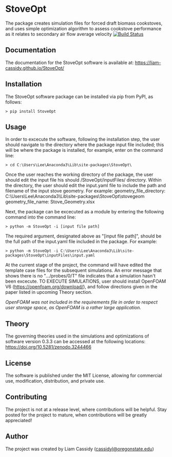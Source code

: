 # StoveOpt
The package creates simulation files for forced draft biomass cookstoves, and uses simple optimization algorithm to assess cookstove performance as it relates to secondary air flow average velocity
[![Build Status](https://travis-ci.org/Liam-Cassidy/StoveOpt.png)](https://travis-ci.org/Liam-Cassidy/StoveOpt)

## Documentation
The documentation for the StoveOpt software is available at: <https://liam-cassidy.github.io/StoveOpt/>

## Installation
The StoveOpt software package can be installed via pip from PyPI, as follows:
```
> pip install StoveOpt
```

## Usage 
In order to excecute the software, following the installation step, the user should navigate to the directory where the package input file included; this will be where the package is installed, for example, enter on the command line:
```
> cd C:\Users\Lee\Anaconda3\Lib\site-packages\StoveOpt\
```

Once the user reaches the working directory of the package, the user should edit the input file his should /StoveOpt/inputFiles/ directory. Within the directory, the user should edit the input.yaml file to include the path and filename of the input stove geometry.
For example: 
geometry_file_directory: C:\Users\Lee\Anaconda3\Lib\site-packages\StoveOpt\stovegeom
geometry_file_name: Stove_Geometry.xlsx


Next, the package can be excecuted as a module by entering the following command into the command line:
```
> python -m StoveOpt -i [input file path]
```

The required argument, designated above as "[input file path]", should be the full path of the input.yaml file included in the package. For example:
```
> python -m StoveOpt -i C:\Users\Lee\Anaconda3\Lib\site-packages\StoveOpt\inputFiles\input.yaml
```

At the current stage of the project, the command will have edited the template case files for the subsequent simulations. An error message that shows there is no ".../probes/0/T" file indicates that a simulation hasn't been excecute.
TO EXECUTE SIMULATIONS, user should install OpenFOAM V6 (https://openfoam.org/download/), and follow directions given in the paper listed in upcoming Theory section.

*OpenFOAM was not included in the requirements file in order to respect user storage space, as OpenFOAM is a rather large application.*


## Theory
The governing theories used in the simulations and optimizations of software version 0.3.3 can be accessed at the following locations: <https://doi.org/10.5281/zenodo.3244466>

## License
The software is published under the MIT License, allowing for commercial use, modification, distribution, and private use.

## Contributing
The project is not at a release level, where contributions will be helpful. Stay posted for the project to mature, when contributions will be greatly appreciated!


## Author
The project was created by Liam Cassidy (cassidyl@oregonstate.edu)



